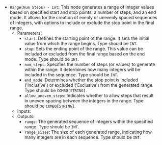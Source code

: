- `Range(Num Steps) - Int`: This node generates a range of integer values based on specified start and stop points, a number of steps, and an end mode. It allows for the creation of evenly or unevenly spaced sequences of integers, with options to include or exclude the stop point in the final range.
    - Parameters:
        - `start`: Defines the starting point of the range. It sets the initial value from which the range begins. Type should be `INT`.
        - `stop`: Sets the ending point of the range. This value can be included or excluded from the final range based on the end mode. Type should be `INT`.
        - `num_steps`: Specifies the number of steps (or values) to generate within the range. It determines how many integers will be included in the sequence. Type should be `INT`.
        - `end_mode`: Determines whether the stop point is included ('Inclusive') or excluded ('Exclusive') from the generated range. Type should be `COMBO[STRING]`.
        - `allow_uneven_steps`: Indicates whether to allow steps that result in uneven spacing between the integers in the range. Type should be `COMBO[STRING]`.
    - Inputs:
    - Outputs:
        - `range`: The generated sequence of integers within the specified range. Type should be `INT`.
        - `range_sizes`: The size of each generated range, indicating how many integers are in each sequence. Type should be `INT`.
